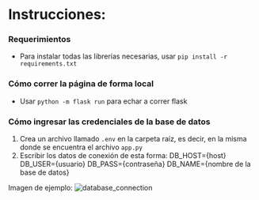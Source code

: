 # Instrucciones:
### Requerimientos
- Para instalar todas las librerías necesarias, usar `pip install -r requirements.txt`
### Cómo correr la página de forma local
- Usar `python -m flask run` para echar a correr flask
### Cómo ingresar las credenciales de la base de datos
1. Crea un archivo llamado `.env` en la carpeta raíz, es decir, en la misma donde se encuentra el archivo `app.py`
2. Escribir los datos de conexión de esta forma:
DB_HOST={host}
DB_USER={usuario}
DB_PASS={contraseña}
DB_NAME={nombre de la base de datos}

Imagen de ejemplo:
![database_connection](https://drive.google.com/file/d/1y7zDrESWvD7eWghMjkncfwMIpvExhpmr/view)